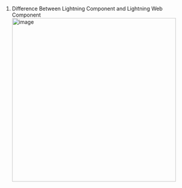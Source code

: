1. Difference Between Lightning Component and Lightning Web Component
   <img width="440" alt="image" src="https://github.com/Clover0817/study_SalesforceDEV/assets/77714668/4b757646-525c-4445-a9ef-507525c66a2c">
